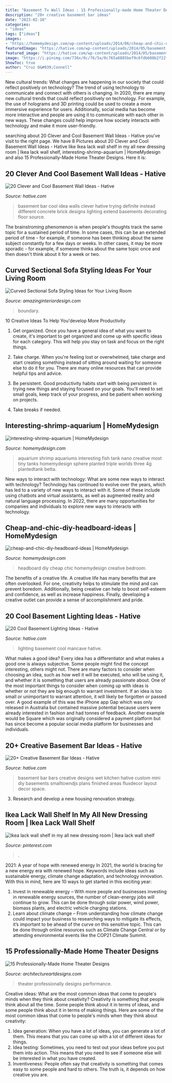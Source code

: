 ```yaml
---
title: "Basement Tv Wall Ideas : 15 Professionally-made Home Theater Designs"
description: "20+ creative basement bar ideas"
date: "2023-02-10"
categories:
- "ideas"
tags: ["ideas"]
images:
- "https://homemydesign.com/wp-content/uploads/2014/06/cheap-and-chic-diy-headboard-ideas.jpg"
featuredImage: "https://hative.com/wp-content/uploads/2014/05/basement-wall-ideas/4-basement-bar-wall-idea.jpg"
featured_image: "https://hative.com/wp-content/uploads/2014/05/basement-wall-ideas/4-basement-bar-wall-idea.jpg"
image: "https://i.pinimg.com/736x/0c/76/5a/0c765a8885bef9c6fdb608b2f22fa935.jpg"
ShowToc: true
author: "Cruz O&#039;Connell"
---
```



New cultural trends: What changes are happening in our society that could reflect positively on technology?
The trend of using technology to communicate and connect with others is changing. In 2020, there are many new cultural trends that could reflect positively on technology. For example, the use of holograms and 3D printing could be used to create a more immersive experience for users. Additionally, social media has become more interactive and people are using it to communicate with each other in new ways. These changes could help improve how society interacts with technology and make it more user-friendly.

	

		
searching about 20 Clever and Cool Basement Wall Ideas - Hative you've visit to the right page. We have 8 Pictures about 20 Clever and Cool Basement Wall Ideas - Hative like Ikea lack wall shelf in my all new dressing room | Ikea lack wall shelf, interesting-shrimp-aquarium | HomeMydesign and also 15 Professionally-Made Home Theater Designs. Here it is:
		
    
## 20 Clever And Cool Basement Wall Ideas - Hative

<img loading=lazy src="https://hative.com/wp-content/uploads/2014/05/basement-wall-ideas/4-basement-bar-wall-idea.jpg" onerror="this.onerror=null;this.src='https://tse2.mm.bing.net/th?id=OIP.VrK1x4OanKNsJ2TRbGXaCgHaE8&amp;pid=15.1';" alt="20 Clever and Cool Basement Wall Ideas - Hative">

_Source: hative.com_

>basement bar cool idea walls clever hative trying definite instead different concrete brick designs lighting extend basements decorating floor source. 

	

The brainstroming phenomenon is when people's thoughts track the same topic for a sustained period of time. In some cases, this can be an extended period of time - for example, if someone has been thinking about the same subject constantly for a few days or weeks. In other cases, it may be more sporadic - for example, if someone thinks about the same topic once and then doesn't think about it for a week or two.

    
## Curved Sectional Sofa Styling Ideas For Your Living Room

<img loading=lazy src="https://www.amazinginteriordesign.com/wp-content/uploads/2018/10/5.jpg" onerror="this.onerror=null;this.src='https://tse4.mm.bing.net/th?id=OIP.yoq-VW5O827Syhb7eFg4LgHaJ5&amp;pid=15.1';" alt="Curved Sectional Sofa Styling Ideas for Your Living Room">

_Source: amazinginteriordesign.com_

>boundary. 

	

10 Creative Ideas To Help You'develop More Productivity
1. Get organized. Once you have a general idea of what you want to create, it's important to get organized and come up with specific ideas for each category. This will help you stay on task and focus on the right things.
2. Take charge. When you're feeling lost or overwhelmed, take charge and start creating something instead of sitting around waiting for someone else to do it for you. There are many online resources that can provide helpful tips and advice.

3. Be persistent. Good productivity habits start with being persistent in trying new things and staying focused on your goals. You'll need to set small goals, keep track of your progress, and be patient when working on projects.

4. Take breaks if needed.

    
## Interesting-shrimp-aquarium | HomeMydesign

<img loading=lazy src="https://homemydesign.com/wp-content/uploads/2015/10/interesting-shrimp-aquarium.jpg" onerror="this.onerror=null;this.src='https://tse4.mm.bing.net/th?id=OIP.bpXkdjUS1aumoiVuwvoShwHaLG&amp;pid=15.1';" alt="interesting-shrimp-aquarium | HomeMydesign">

_Source: homemydesign.com_

>aquarium shrimp aquariums interesting fish tank nano creative most tiny tanks homemydesign sphere planted triple worlds three 4g plantedtank betta. 

	

New ways to interact with technology: What are some new ways to interact with technology?
Technology has continued to evolve over the years, which has led to a variety of new ways to interact with it. Some of these include using chatbots and virtual assistants, as well as augmented reality and natural language processing. In 2022, there are many opportunities for companies and individuals to explore new ways to interacts with technology.

    
## Cheap-and-chic-diy-headboard-ideas | HomeMydesign

<img loading=lazy src="https://homemydesign.com/wp-content/uploads/2014/06/cheap-and-chic-diy-headboard-ideas.jpg" onerror="this.onerror=null;this.src='https://tse3.mm.bing.net/th?id=OIP.pB0S3GJDf2xR-sDTMhRxYwHaJ4&amp;pid=15.1';" alt="cheap-and-chic-diy-headboard-ideas | HomeMydesign">

_Source: homemydesign.com_

>headboard diy cheap chic homemydesign creative bedroom. 

	

The benefits of a creative life.
A creative life has many benefits that are often overlooked. For one, creativity helps to stimulate the mind and can prevent boredom. Additionally, being creative can help to boost self-esteem and confidence, as well as increase happiness. Finally, developing a creative outlet can provide a sense of accomplishment and pride.

    
## 20 Cool Basement Lighting Ideas - Hative

<img loading=lazy src="https://hative.com/wp-content/uploads/2014/05/basement-lighting-ideas/17-mancave-lighting.jpg" onerror="this.onerror=null;this.src='https://tse4.mm.bing.net/th?id=OIP.Lv5P2XWwy28z3Ls7FBCDywHaJ4&amp;pid=15.1';" alt="20 Cool Basement Lighting Ideas - Hative">

_Source: hative.com_

>lighting basement cool mancave hative. 

	

What makes a good idea?
Every idea has a differentiator and what makes a good one is always subjective. Some people might find the concept interesting, others might not. There are many factors to consider when choosing an idea, such as how well it will be executed, who will be using it, and whether it is something that users are already passionate about. 
One of the most important things to consider when coming up with ideas is whether or not they are big enough to warrant investment. If an idea is too small or unimportant to warrant attention, it will likely be forgotten or passed over. A good example of this was the iPhone app Gap which was only released in Australia but contained massive potential because users were already interested in fashion and had tonnes of feedback. Another example would be Square which was originally considered a payment platform but has since become a popular social media platform for businesses and individuals.

    
## 20+ Creative Basement Bar Ideas - Hative

<img loading=lazy src="https://hative.com/wp-content/uploads/2014/05/basement-bar-ideas/9-small-basement-bar.jpg" onerror="this.onerror=null;this.src='https://tse3.mm.bing.net/th?id=OIP.19PZjY44M4N9-LOTKxJ0WwHaLH&amp;pid=15.1';" alt="20+ Creative Basement Bar Ideas - Hative">

_Source: hative.com_

>basement bar bars creative designs wet kitchen hative custom mini diy basements smalltowndjs plans finished areas fluxdecor layout decor space. 

	

3. Research and develop a new housing renovation strategy.

    
## Ikea Lack Wall Shelf In My All New Dressing Room | Ikea Lack Wall Shelf

<img loading=lazy src="https://i.pinimg.com/736x/0c/76/5a/0c765a8885bef9c6fdb608b2f22fa935.jpg" onerror="this.onerror=null;this.src='https://tse1.mm.bing.net/th?id=OIP.fd89RepJZfSHQd0trkd-MwHaJ3&amp;pid=15.1';" alt="Ikea lack wall shelf in my all new dressing room | Ikea lack wall shelf">

_Source: pinterest.com_

>. 

	

2021: A year of hope with renewed energy
In 2021, the world is bracing for a new energy era with renewed hope. Keywords include ideas such as sustainable energy, climate change adaptation, and technology innovation. With this in mind, here are 10 ways to get started in this exciting year:
1. Invest in renewable energy – With more people and businesses investing in renewable energy sources, the number of clean-energy jobs will continue to grow. This can be done through solar power, wind power, biomass plants, and electric vehicle charging stations.
2. Learn about climate change – From understanding how climate change could impact your business to researching ways to mitigate its effects, it’s important to be ahead of the curve on this sensitive topic. This can be done through online resources such as Climate Change Central or by attending environmental events like the COP21 Climate Summit.

    
## 15 Professionally-Made Home Theater Designs

<img loading=lazy src="https://www.architectureartdesigns.com/wp-content/uploads/2014/08/15-Professionally-Made-Home-Theater-Designs-12-630x504.jpg" onerror="this.onerror=null;this.src='https://tse3.mm.bing.net/th?id=OIP.3dQIh_DQQpDUEOXlLxA46wHaF7&amp;pid=15.1';" alt="15 Professionally-Made Home Theater Designs">

_Source: architectureartdesigns.com_

>theater professionally designs performance. 

	

Creative ideas: What are the most common ideas that come to people's minds when they think about creativity?
Creativity is something that people think about all the time. Some people think about it in terms of ideas, and some people think about it in terms of making things. Here are some of the most common ideas that come to people's minds when they think about creativity: 
1. Idea generation: When you have a lot of ideas, you can generate a lot of them. This means that you can come up with a lot of different ideas for things. 
2. Idea testing: Sometimes, you need to test out your ideas before you put them into action. This means that you need to see if someone else will be interested in what you have created. 
3. Inventiveness: People often say that creativity is something that comes easy to some people and hard to others. The truth is, it depends on how creative you are.


